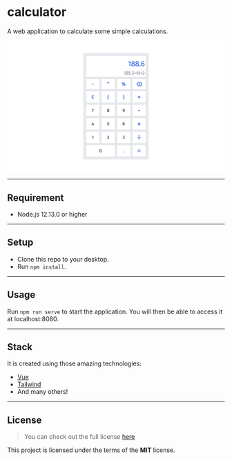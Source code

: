 # calculator
A web application to calculate some simple calculations.

<img src="./res/output.png" alt="output-calculator" >

---

## Requirement
- Node.js 12.13.0 or higher

---

## Setup
- Clone this repo to your desktop.
- Run `npm install`.

---

## Usage
Run `npm run serve` to start the application. You will then be able to access it at localhost:8080.

---

## Stack
It is created using those amazing technologies:
- [Vue](https://vuejs.org/)
- [Tailwind](https://tailwindcss.com/)
- And many others!

---

## License
>You can check out the full license [here](https://github.com/hafizhaziq307/calculator/blob/main/LICENSE)

This project is licensed under the terms of the **MIT** license.

